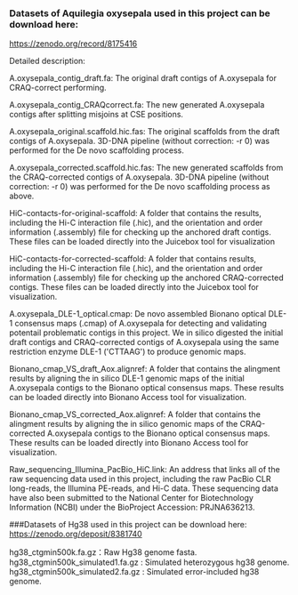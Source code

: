 ### Datasets of Aquilegia oxysepala used in this project can be download here:
https://zenodo.org/record/8175416

Detailed description: 

A.oxysepala_contig_draft.fa: The original draft contigs of A.oxysepala for CRAQ-correct performing.  

A.oxysepala_contig_CRAQcorrect.fa: The new generated A.oxysepala contigs after splitting misjoins at CSE positions.  

A.oxysepala_original.scaffold.hic.fas: The original scaffolds from the draft contigs of A.oxysepala. 3D-DNA pipeline (without correction: -r 0) was performed for the De novo scaffolding process.  

A.oxysepala_corrected.scaffold.hic.fas: The new generated scaffolds from the CRAQ-corrected contigs of A.oxysepala. 3D-DNA pipeline (without correction: -r 0) was performed for the De novo scaffolding process as above. 

HiC-contacts-for-original-scaffold: A folder that contains the results, including the Hi-C interaction file (.hic), and the orientation and order information (.assembly) file for checking up the anchored draft contigs. These files can be loaded directly into the Juicebox tool for visualization

HiC-contacts-for-corrected-scaffold: A folder that contains results, including the Hi-C interaction file (.hic), and the orientation and order information (.assembly) file for checking up the anchored CRAQ-corrected contigs. These files can be loaded directly into the Juicebox tool for visualization.

A.oxysepala_DLE-1_optical.cmap: De novo assembled Bionano optical DLE-1 consensus maps (.cmap) of A.oxysepala for detecting and validating potentail problematic contigs in this project. We in silico digested the initial draft contigs and CRAQ-corrected contigs of A.oxysepala using the same restriction enzyme DLE-1 ('CTTAAG') to produce genomic maps.

Bionano_cmap_VS_draft_Aox.alignref: A folder that contains the alingment results by aligning the in silico DLE-1 genomic maps of the initial A.oxysepala contigs to the Bionano optical consensus maps. These results can be loaded directly into Bionano Access tool for visualization.

Bionano_cmap_VS_corrected_Aox.alignref: A folder that contains the alingment results by aligning the in silico genomic maps of the CRAQ-corrected A.oxysepala contigs to the Bionano optical consensus maps. These results can be loaded directly into Bionano Access tool for visualization.

Raw_sequencing_Illumina_PacBio_HiC.link: An address that links all of the raw sequencing data used in this project, including the raw PacBio CLR long-reads, the Illumina PE-reads, and Hi-C data. These sequencing data have also been submitted to the National Center for Biotechnology Information (NCBI) under the BioProject Accession: PRJNA636213.


###Datasets of Hg38 used in this project can be download here:
https://zenodo.org/deposit/8381740  

hg38_ctgmin500k.fa.gz：Raw Hg38 genome fasta.  
hg38_ctgmin500k_simulated1.fa.gz : Simulated heterozygous hg38 genome.  
hg38_ctgmin500k_simulated2.fa.gz : Simulated error-included hg38 genome.  

